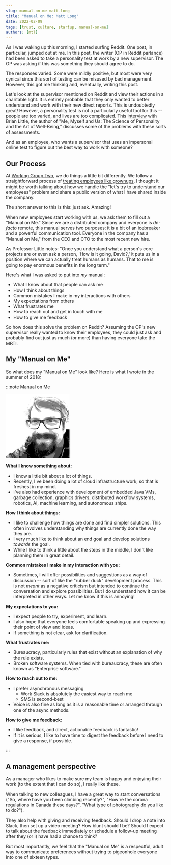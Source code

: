 ```yaml
---
slug: manual-on-me-matt-long
title: "Manual on Me: Matt Long"
date: 2022-02-09
tags: [trust, culture, startup, manual-on-me]
authors: [mtl]
---
```


As I was waking up this morning, I started surfing Reddit.  One post, in particular, jumped out at me.  In this post, the writer (OP in Reddit parlance) had been asked to take a personality test at work by a new supervisor.   The OP was asking if this was something they should agree to do.

The responses varied.  Some were mildly positive, but most were very cynical since this sort of testing can be misused by bad management.  However, this got me thinking and, eventually, writing this post.

<!-- truncate -->

Let's look at the supervisor mentioned on Reddit and view their actions in a charitable light.  It is entirely probable that they only wanted to better understand and work with their new direct reports.  This is undoubtedly great!  However, a personality test is not a particularly useful tool for this -- people are too varied, and lives are too complicated.  This [interview](https://knowledge.wharton.upenn.edu/article/the-science-of-personality-understanding-yourself-and-those-around-you/) with Brian Little, the author of "Me, Myself and Us: The Science of Personality and the Art of Well-Being," discusses some of the problems with these sorts of assessments.

And as an employee, who wants a supervisor that uses an impersonal online test to figure out the best way to work with someone?

## Our Process

At [Working Group Two](https://www.wgtwo.com), we do things a little bit differently.  We follow a straightforward process of [treating employees like grownups](https://www.wgtwo.com/blog/were-all-grownups-here/).  I thought it might be worth talking about how we handle the "let's try to understand our employees" problem and share a public version of what I have shared inside the company.

The short answer to this is this: just ask.  Amazing!

When new employees start working with us, we ask them to fill out a "Manual on Me." Since we are a distributed company and everyone is _de-facto_ remote, this manual serves two purposes: it is a bit of an icebreaker and a powerful communication tool.  Everyone in the company has a "Manual on Me," from the CEO and CTO to the most recent new hire.

As Professor Little notes: "Once you understand what a person's core projects are or even ask a person, 'How is it going, David?,' it puts us in a position where we can actually treat humans as humans.  That to me is going to pay enormous benefits in the long term."

Here's what I was asked to put into _my_ manual:
* What I know about that people can ask me
* How I think about things
* Common mistakes I make in my interactions with others
* My expectations from others
* What frustrates me
* How to reach out and get in touch with me
* How to give me feedback

So how does this solve the problem on Reddit?  Assuming the OP's new supervisor really wanted to know their employees, they could just ask and probably find out just as much (or more) than having everyone take the MBTI.

## My "Manual on Me"

So what does my "Manual on Me" look like?  Here is what I wrote in the summer of 2018:

:::note Manual on Me

![](./mtl-grayscale.png)

**What I know something about:**
- I know a little bit about a lot of things.
- Recently, I've been doing a lot of cloud infrastructure work, so that is freshest in my mind.
- I've also had experience with development of embedded Java VMs, garbage collection, graphics drivers, distributed workflow systems, robotics, AI, machine learning, and autonomous ships.

**How I think about things:**
- I like to challenge how things are done and find simpler solutions.  This often involves understanding why things are currently done the way they are.
- I very much like to think about an end goal and develop solutions _towards_ the goal.
- While I like to think a little about the steps in the middle, I don't like planning them in great detail.

**Common mistakes I make in my interaction with you:**
- Sometimes, I will offer possibilities and suggestions as a way of discussion -- sort of like the "rubber duck" development process.  This is not _meant_ as a negative criticism but intended to continue the conversation and explore possibilities.  But I do understand how it can be interpreted in other ways.  Let me know if this is annoying!

**My expectations to you:**
- I expect people to try, experiment, and learn.
- I also hope that everyone feels comfortable speaking up and expressing their point of view and ideas.
- If something is not clear, ask for clarification.

**What frustrates me:**
- Bureaucracy, particularly rules that exist without an explanation of why the rule exists.
- Broken software systems.  When tied with bureaucracy, these are often known as "Enterprise software."

**How to reach out to me:**
- I prefer asynchronous messaging
	- Work Slack is absolutely the easiest way to reach me
	- SMS is second-best
- Voice is also fine as long as it is a reasonable time or arranged through one of the async methods.

**How to give me feedback:**
- I like feedback, and direct, actionable feedback is fantastic!
- If it is serious, I like to have time to digest the feedback before I need to give a response, if possible.

:::

## A management perspective

As a manager who likes to make sure my team is happy and enjoying their work (to the extent that I can do so), I really like these.

When talking to new colleagues, I have a great way to start conversations ("So, where have you been climbing recently?", "How're the corona regulations in Canada these days?", "What type of photography do you like to do?").

They also help with giving and receiving feedback.  Should I drop a note into Slack, then set up a video meeting?  How blunt should I be?  Should I expect to talk about the feedback immediately or schedule a follow-up meeting after they (or I) have had a chance to think?

But most importantly, we feel that the "Manual on Me" is a respectful, adult way to communicate preferences without trying to pigeonhole everyone into one of sixteen types.
